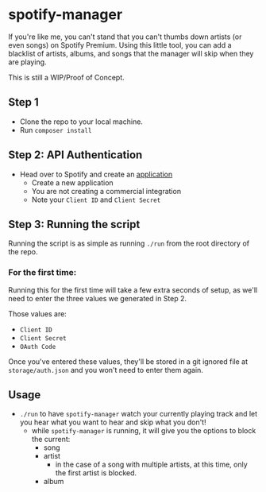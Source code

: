 # spotify-manager

If you're like me, you can't stand that you can't thumbs down artists (or even songs) on Spotify Premium. Using this little tool, you can add a blacklist of artists, albums, and songs that the manager will skip when they are playing.

This is still a WIP/Proof of Concept.

## Step 1
- Clone the repo to your local machine.
- Run `composer install`

## Step 2: API Authentication
- Head over to Spotify and create an [application](https://developer.spotify.com/documentation/general/guides/app-settings/#register-your-app)
  - Create a new application
  - You are not creating a commercial integration
  - Note your `Client ID` and `Client Secret`

## Step 3: Running the script

Running the script is as simple as running `./run` from the root directory of the repo.

### For the first time:

Running this for the first time will take a few extra seconds of setup, as we'll need to enter the three values we generated in Step 2.

Those values are:
  - `Client ID`
  - `Client Secret`
  - `OAuth Code`

Once you've entered these values, they'll be stored in a git ignored file at `storage/auth.json` and you won't need to enter them again.

## Usage

- `./run` to have `spotify-manager` watch your currently playing track and let you hear what you want to hear and skip what you don't!
  - while `spotify-manager` is running, it will give you the options to block the current:
    - song
    - artist
      - in the case of a song with multiple artists, at this time, only the first artist is blocked.
    - album
